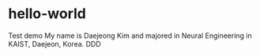 # hello-world
Test demo
My name is Daejeong Kim and majored in Neural Engineering in KAIST, Daejeon, Korea.
DDD
